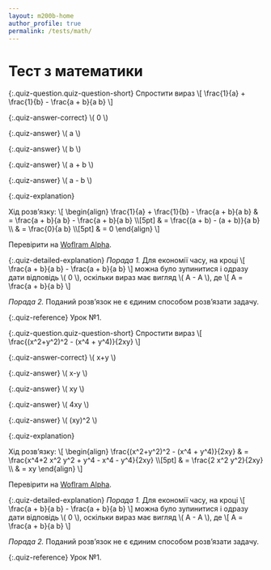 ```yaml
---
layout: m200b-home
author_profile: true
permalink: /tests/math/
---
```


# Тест з математики

{:.quiz-question.quiz-question-short}
Спростити вираз
\\[ \frac{1}{a} + \frac{1}{b} - \frac{a + b}{a b} \\]

{:.quiz-answer-correct}
\\( 0 \\)

{:.quiz-answer}
\\( a \\)

{:.quiz-answer}
\\( b \\)

{:.quiz-answer}
\\( a + b \\)

{:.quiz-answer}
\\( a - b \\)

{:.quiz-explanation}

Хід розв’язку:
\\[
\begin{align}
\frac{1}{a} + \frac{1}{b} - \frac{a + b}{a b} 
      & = \frac{a + b}{a b} - \frac{a + b}{a b}
 \\\\[5pt] & = \frac{(a + b) - (a + b)}{a b}
 \\\\ & = \frac{0}{a b}
 \\\\[5pt] & = 0
\end{align}
\\]

Перевірити на [Woflram Alpha](https://www.wolframalpha.com/input/?i=simplify+1%2Fa+%2B+1%2Fb+-+(a%2Bb)%2F(a+b)).

{:.quiz-detailed-explanation}
*Порада 1.* Для економії часу, на кроці \\[ \frac{a + b}{a b} - \frac{a + b}{a b} \\]
можна було зупинитися і одразу дати відповідь \\( 0 \\), 
оскільки вираз має вигляд \\( A - A \\),
де \\[ A = \frac{a + b}{a b} \\]

*Порада 2.* Поданий розв’язок не є єдиним способом розв’язати задачу.



{:.quiz-reference}
Урок №1.





{:.quiz-question.quiz-question-short}
Спростити вираз
\\[ \frac{(x^2+y^2)^2 - (x^4 + y^4)}{2xy} \\]

{:.quiz-answer-correct}
\\( x+y \\)

{:.quiz-answer}
\\( x-y \\)

{:.quiz-answer}
\\( xy \\)

{:.quiz-answer}
\\( 4xy \\)

{:.quiz-answer}
\\( (xy)^2 \\)

{:.quiz-explanation}

Хід розв’язку:
\\[
\begin{align}
\frac{(x^2+y^2)^2 - (x^4 + y^4)}{2xy}
      & = \frac{x^4+2 x^2 y^2 + y^4 - x^4 - y^4}{2xy}
 \\\\[5pt] & = \frac{2 x^2 y^2}{2xy}
 \\\\ & = xy
\end{align}
\\]

Перевірити на [Woflram Alpha](https://www.wolframalpha.com/input/?i=simplify+((x%5E2%2By%5E2)%5E2+-+(x%5E4%2By%5E4))+%2F+(2+x+y)).

{:.quiz-detailed-explanation}
*Порада 1.* Для економії часу, на кроці \\[ \frac{a + b}{a b} - \frac{a + b}{a b} \\]
можна було зупинитися і одразу дати відповідь \\( 0 \\), 
оскільки вираз має вигляд \\( A - A \\),
де \\[ A = \frac{a + b}{a b} \\]

*Порада 2.* Поданий розв’язок не є єдиним способом розв’язати задачу.



{:.quiz-reference}
Урок №1.
